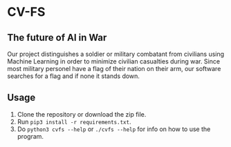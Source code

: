 # CV-FS
## The future of AI in War
Our project distinguishes a soldier or military combatant from civilians using Machine Learning in order to minimize civilian casualties during war. Since most military personel have a flag of their nation on their arm, our software searches for a flag and if none it stands down.

## Usage
1. Clone the repository or download the zip file.
2. Run `pip3 install -r requirements.txt`.
3. Do `python3 cvfs --help` or `./cvfs --help` for info on how to use the program.
